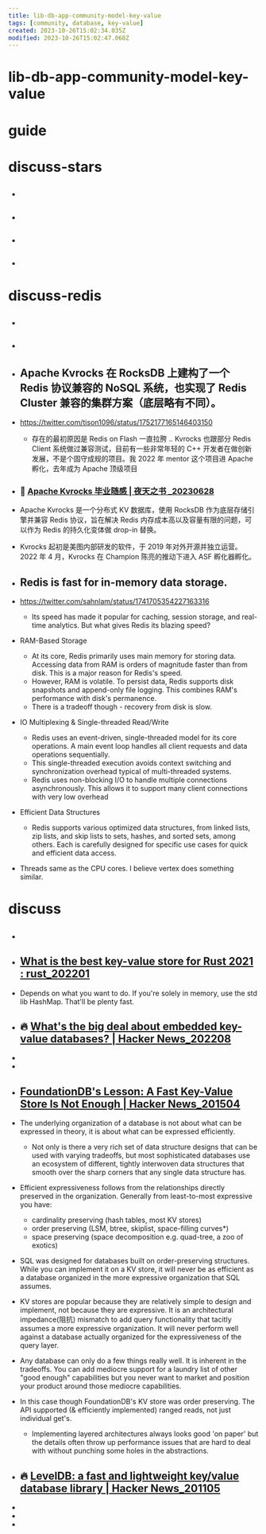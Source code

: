 ```yaml
---
title: lib-db-app-community-model-key-value
tags: [community, database, key-value]
created: 2023-10-26T15:02:34.035Z
modified: 2023-10-26T15:02:47.068Z
---
```


# lib-db-app-community-model-key-value

# guide

# discuss-stars
- ## 

- ## 

- ## 

- ## 
# discuss-redis
- ## 

- ## 

- ## Apache Kvrocks 在 RocksDB 上建构了一个 Redis 协议兼容的 NoSQL 系统，也实现了 Redis Cluster 兼容的集群方案（底层略有不同）。
- https://twitter.com/tison1096/status/1752177165146403150
  - 存在的最初原因是 Redis on Flash 一直拉胯 .. Kvrocks 也跟部分 Redis Client 系统做过兼容测试，目前有一些非常年轻的 C++ 开发者在做创新发展，不是个固守成规的项目。我 2022 年 mentor 这个项目进 Apache 孵化，去年成为 Apache 顶级项目

- ### 📝 [Apache Kvrocks 毕业随感 | 夜天之书 _20230628](https://www.tisonkun.org/2023/06/28/kvrocks-graduate/)
- Apache Kvrocks 是一个分布式 KV 数据库，使⽤ RocksDB 作为底层存储引擎并兼容 Redis 协议，旨在解决 Redis 内存成本⾼以及容量有限的问题，可以作为 Redis 的持久化变体做 drop-in 替换。
- Kvrocks 起初是美图内部研发的软件，于 2019 年对外开源并独立运营。2022 年 4 月，Kvrocks 在 Champion 陈亮的推动下进入 ASF 孵化器孵化。

- ## Redis is fast for in-memory data storage. 
- https://twitter.com/sahnlam/status/1741705354227163316
  - Its speed has made it popular for caching, session storage, and real-time analytics. But what gives Redis its blazing speed? 
- RAM-Based Storage
  - At its core, Redis primarily uses main memory for storing data. Accessing data from RAM is orders of magnitude faster than from disk. This is a major reason for Redis's speed.
  - However, RAM is volatile. To persist data, Redis supports disk snapshots and append-only file logging. This combines RAM's performance with disk's permanence.
  - There is a tradeoff though - recovery from disk is slow. 
- IO Multiplexing & Single-threaded Read/Write
  - Redis uses an event-driven, single-threaded model for its core operations. A main event loop handles all client requests and data operations sequentially. 
  - This single-threaded execution avoids context switching and synchronization overhead typical of multi-threaded systems.
  - Redis uses non-blocking I/O to handle multiple connections asynchronously. This allows it to support many client connections with very low overhead
- Efficient Data Structures
  - Redis supports various optimized data structures, from linked lists, zip lists, and skip lists to sets, hashes, and sorted sets, among others. Each is carefully designed for specific use cases for quick and efficient data access.

- Threads same as the CPU cores. I believe vertex does something similar.
# discuss
- ## 

- ## [What is the best key-value store for Rust 2021 : rust_202201](https://www.reddit.com/r/rust/comments/s1cgof/what_is_the_best_keyvalue_store_for_rust_2021/)
- Depends on what you want to do. If you're solely in memory, use the std lib HashMap. That'll be plenty fast.

- ## 🔥 [What's the big deal about embedded key-value databases? | Hacker News_202208](https://news.ycombinator.com/item?id=32566851)
- 
- 

- ## [FoundationDB's Lesson: A Fast Key-Value Store Is Not Enough | Hacker News_201504](https://news.ycombinator.com/item?id=9306297)
- The underlying organization of a database is not about what can be expressed in theory, it is about what can be expressed efficiently. 
  - Not only is there a very rich set of data structure designs that can be used with varying tradeoffs, but most sophisticated databases use an ecosystem of different, tightly interwoven data structures that smooth over the sharp corners that any single data structure has.
- Efficient expressiveness follows from the relationships directly preserved in the organization. Generally from least-to-most expressive you have:
  - cardinality preserving (hash tables, most KV stores)
  - order preserving (LSM, btree, skiplist, space-filling curves*)
  - space preserving (space decomposition e.g. quad-tree, a zoo of exotics)
- SQL was designed for databases built on order-preserving structures. While you can implement it on a KV store, it will never be as efficient as a database organized in the more expressive organization that SQL assumes.
- KV stores are popular because they are relatively simple to design and implement, not because they are expressive. It is an architectural impedance(阻抗) mismatch to add query functionality that tacitly assumes a more expressive organization. It will never perform well against a database actually organized for the expressiveness of the query layer.
- Any database can only do a few things really well. It is inherent in the tradeoffs. You can add mediocre support for a laundry list of other "good enough" capabilities but you never want to market and position your product around those mediocre capabilities.

- In this case though FoundationDB's KV store was order preserving. The API supported (& efficiently implemented) ranged reads, not just individual get's.
  - Implementing layered architectures always looks good 'on paper' but the details often throw up performance issues that are hard to deal with without punching some holes in the abstractions.

- ## 🔥 [LevelDB: a fast and lightweight key/value database library | Hacker News_201105](https://news.ycombinator.com/item?id=2526032)
- 
- 
- 
